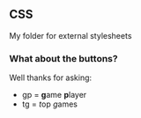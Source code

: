 ## CSS
My folder for external stylesheets

### What about the buttons?
Well thanks for asking:
- gp = **g**ame **p**layer
- tg = *t*op *g*ames
